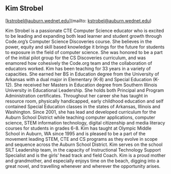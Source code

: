 ## Kim Strobel

[kstrobel@auburn.wednet.edu](mailto: kstrobel@auburn.wednet.edu)

Kim Strobel is a passionate CTE Computer Science educator who is excited to be leading and expanding both lead learner and student growth through Code.org’s Computer Science Discoveries course. She believes in the power, equity and skill based knowledge it brings for the future for students to exposure in the field of computer science. She was honored to be a part of the initial pilot group for the CS Discoveries curriculum, and was enamored how cohesively the Code.org team and the collaboration of educators worked. Kim has been teaching for 33 years in a variety of capacities. She earned her BS in Education degree from the University of Arkansas with a dual major in Elementary (K-8) and Special Education (K-12). She received her Masters in Education degree from Southern Illinois University in Educational Leadership. She holds both Principal and Program Administration certificates. Throughout her career she has taught in resource room, physically handicapped, early childhood education and self contained Special Education classes in the states of Arkansas, Illinois and Washington. Since 2001, she has lead and developed curriculum for the Auburn School District while teaching computer applications, computer science, STEM information technology, digital citizenship and media literacy courses for students in grades 6-8. Kim has taught at Olympic Middle School in Auburn, WA since 1995 and is pleased to be a part of the movement leading STEM, CTE and CS programs as they evolve in scope and sequence across the Auburn School District. Kim serves on the school SILT Leadership team, in the capacity of Instructional Technology Support Specialist and is the girls’ head track and field Coach. Kim is a proud mother and grandmother, and especially enjoys time on the beach, digging into a great novel, and travelling whenever and wherever the opportunity arises.
